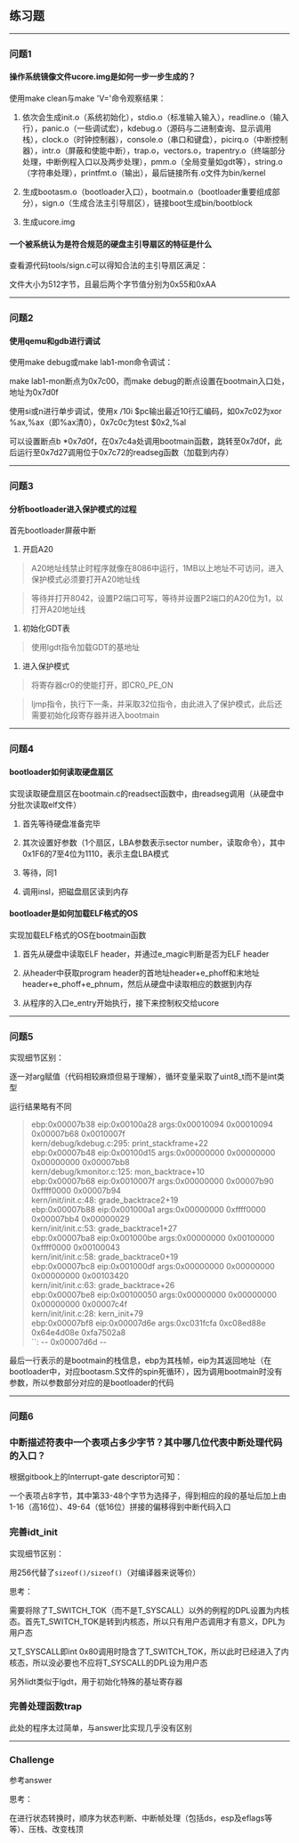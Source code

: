 ## 练习题

---
### 问题1

#### 操作系统镜像文件ucore.img是如何一步一步生成的？

使用make clean与make 'V='命令观察结果：

1. 依次会生成init.o（系统初始化），stdio.o（标准输入输入），readline.o（输入行），panic.o（一些调试宏），kdebug.o（源码与二进制查询、显示调用栈），clock.o（时钟控制器），console.o（串口和键盘），picirq.o（中断控制器），intr.o（屏蔽和使能中断），trap.o，vectors.o，trapentry.o（终端部分处理，中断例程入口以及两步处理），pmm.o（全局变量如gdt等），string.o（字符串处理），printfmt.o（输出），最后链接所有.o文件为bin/kernel

1. 生成bootasm.o（bootloader入口），bootmain.o（bootloader重要组成部分），sign.o（生成合法主引导扇区），链接boot生成bin/bootblock

1. 生成ucore.img

#### 一个被系统认为是符合规范的硬盘主引导扇区的特征是什么

查看源代码tools/sign.c可以得知合法的主引导扇区满足：

文件大小为512字节，且最后两个字节值分别为0x55和0xAA

---
### 问题2

#### 使用qemu和gdb进行调试

使用make debug或make lab1-mon命令调试：

make lab1-mon断点为0x7c00，而make debug的断点设置在bootmain入口处，地址为0x7d0f

使用si或n进行单步调试，使用x /10i $pc输出最近10行汇编码，如0x7c02为xor %ax,%ax（即%ax清0），0x7c0c为test $0x2,%al

可以设置断点b *0x7d0f，在0x7c4a处调用bootmain函数，跳转至0x7d0f，此后运行至0x7d27调用位于0x7c72的readseg函数（加载到内存）

---
### 问题3

#### 分析bootloader进入保护模式的过程

首先bootloader屏蔽中断

1. 开启A20

>A20地址线禁止时程序就像在8086中运行，1MB以上地址不可访问，进入保护模式必须要打开A20地址线

>等待并打开8042，设置P2端口可写，等待并设置P2端口的A20位为1，以打开A20地址线

1. 初始化GDT表

>使用lgdt指令加载GDT的基地址

1. 进入保护模式

>将寄存器cr0的使能打开，即CR0_PE_ON

>ljmp指令，执行下一条，并采取32位指令，由此进入了保护模式，此后还需要初始化段寄存器并进入bootmain

---
### 问题4

#### bootloader如何读取硬盘扇区

实现读取硬盘扇区在bootmain.c的readsect函数中，由readseg调用（从硬盘中分批次读取elf文件）

1. 首先等待硬盘准备完毕

1. 其次设置好参数（1个扇区，LBA参数表示sector number，读取命令），其中0x1F6的7至4位为1110，表示主盘LBA模式

1. 等待，同1

1. 调用insl，把磁盘扇区读到内存

#### bootloader是如何加载ELF格式的OS

实现加载ELF格式的OS在bootmain函数

1. 首先从硬盘中读取ELF header，并通过e_magic判断是否为ELF header

1. 从header中获取program header的首地址header+e_phoff和末地址header+e_phoff+e_phnum，然后从硬盘中读取相应的数据到内存

1. 从程序的入口e_entry开始执行，接下来控制权交给ucore

---
### 问题5

实现细节区别：

逐一对arg赋值（代码相较麻烦但易于理解），循环变量采取了uint8_t而不是int类型
<br>

运行结果略有不同
<blockquote>
<p>
ebp:0x00007b38 eip:0x00100a28 args:0x00010094 0x00010094 0x00007b68 0x0010007f<br>
    kern/debug/kdebug.c:295: print_stackframe+22<br>
ebp:0x00007b48 eip:0x00100d15 args:0x00000000 0x00000000 0x00000000 0x00007bb8<br>
    kern/debug/kmonitor.c:125: mon_backtrace+10<br>
ebp:0x00007b68 eip:0x0010007f args:0x00000000 0x00007b90 0xffff0000 0x00007b94<br>
    kern/init/init.c:48: grade_backtrace2+19<br>
ebp:0x00007b88 eip:0x001000a1 args:0x00000000 0xffff0000 0x00007bb4 0x00000029<br>
    kern/init/init.c:53: grade_backtrace1+27<br>
ebp:0x00007ba8 eip:0x001000be args:0x00000000 0x00100000 0xffff0000 0x00100043<br>
    kern/init/init.c:58: grade_backtrace0+19<br>
ebp:0x00007bc8 eip:0x001000df args:0x00000000 0x00000000 0x00000000 0x00103420<br>
    kern/init/init.c:63: grade_backtrace+26<br>
ebp:0x00007be8 eip:0x00100050 args:0x00000000 0x00000000 0x00000000 0x00007c4f<br>
    kern/init/init.c:28: kern_init+79<br>
ebp:0x00007bf8 eip:0x00007d6e args:0xc031fcfa 0xc08ed88e 0x64e4d08e 0xfa7502a8<br>
    `<unknow>`: -- 0x00007d6d --
</p>
</blockquote>

最后一行表示的是bootmain的栈信息，ebp为其栈帧，eip为其返回地址（在bootloader中，对应bootasm.S文件的spin死循环），因为调用bootmain时没有参数，所以参数部分对应的是bootloader的代码

---
### 问题6

### 中断描述符表中一个表项占多少字节？其中哪几位代表中断处理代码的入口？

根据gitbook上的Interrupt-gate descriptor可知：

一个表项占8字节，其中第33-48个字节为选择子，得到相应的段的基址后加上由1-16（高16位）、49-64（低16位）拼接的偏移得到中断代码入口

### 完善idt_init

实现细节区别：

用256代替了`sizeof()/sizeof()`（对编译器来说等价）
<br>

思考：

需要将除了T_SWITCH_TOK（而不是T_SYSCALL）以外的例程的DPL设置为内核态。首先T_SWITCH_TOK是转到内核态，所以只有用户态调用才有意义，DPL为用户态

又T_SYSCALL即int 0x80调用时隐含了T_SWITCH_TOK，所以此时已经进入了内核态，所以没必要也不应将T_SYSCALL的DPL设为用户态
<br>

另外lidt类似于lgdt，用于初始化特殊的基址寄存器

### 完善处理函数trap

此处的程序太过简单，与answer比实现几乎没有区别

---
### Challenge

参考answer
<br>

思考：

在进行状态转换时，顺序为状态判断、中断帧处理（包括ds，esp及eflags等等）、压栈、改变栈顶
